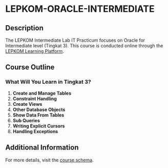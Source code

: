 # LEPKOM-ORACLE-INTERMEDIATE

## Description

The LEPKOM Intermediate Lab IT Practicum focuses on Oracle for Intermediate level (Tingkat 3). This course is conducted online through the [LEPKOM Learning Platform](https://kursusvmlepkom.gunadarma.ac.id).

## Course Outline

### What Will You Learn in Tingkat 3?

1. **Create and Manage Tables**
2. **Constraint Handling**
3. **Create Views**
4. **Other Database Objects**
5. **Show Data From Tables**
6. **Sub Queries**
7. **Writing Explicit Cursors**
8. **Handling Exceptions**

## Additional Information

For more details, visit the [course schema](https://vm.lepkom.gunadarma.ac.id/skema/tingkat3).